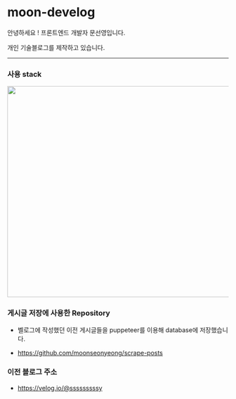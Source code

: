# moon-develog

안녕하세요 ! 프론트엔드 개발자 문선영입니다.

개인 기술블로그를 제작하고 있습니다.

---

### 사용 stack

<img src="https://github.com/moonseonyeong/moon-develog/assets/85778994/32951b4f-e8cd-4437-9b64-a4d9f365b5b1" width="720" height="480" />


### 게시글 저장에 사용한 Repository

- 벨로그에 작성했던 이전 게시글들을 puppeteer를 이용해 database에 저장했습니다.

- https://github.com/moonseonyeong/scrape-posts

### 이전 블로그 주소

- https://velog.io/@sssssssssy
